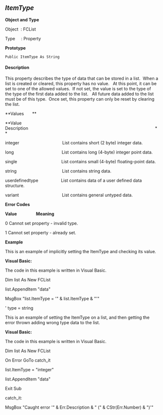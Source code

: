 _ItemType_
----------

**Object and Type**

Object  : FCList

Type     : Property

**Prototype**

```
Public ItemType As String
```

#### Description

This property describes the type of data that can be stored in a list.  When a list is created or cleared, this property has no value.   At this point, it can be set to one of the allowed values.  If not set, the value is set to the type of the type of the first data added to the list.   All future data added to the list must be of this type.  Once set, this property can only be reset by clearing the list.

**Values       **

**Value                                     Description                                                                                                          **

integer                                    List contains short (2 byte) integer data.

long                                        List contains long (4-byte) integer point data.

single                                     List contains small (4-byte) floating-point data.

string                                      List contains string data.

userdefinedtype                   List contains data of a user defined data structure.

variant                                    List contains general untyped data.

**Error Codes**

**Value**                **Meaning**

0 Cannot set property - invalid type.

1 Cannot set property - already set.

**Example**

This is an example of implicitly setting the ItemType and checking its value.

**Visual Basic:**

The code in this example is written in Visual Basic.

Dim list As New FCList

list.AppendItem "data"

MsgBox "list.ItemType = '" & list.ItemType & "'" 

' type = string

This is an example of setting the ItemType on a list, and then getting the error thrown adding wrong type data to the list.

**Visual Basic:**

The code in this example is written in Visual Basic.

Dim list As New FCList

On Error GoTo catch_it

list.ItemType = "integer"

list.AppendItem "data"

Exit Sub

catch_it:

MsgBox "Caught error '" & Err.Description & " (" & CStr(Err.Number) & ")'"